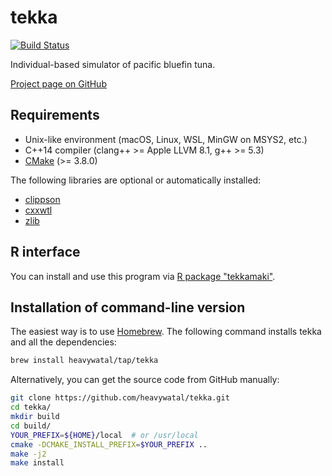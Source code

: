 # tekka

[![Build Status](https://travis-ci.org/heavywatal/tekka.svg?branch=master)](https://travis-ci.org/heavywatal/tekka)

Individual-based simulator of pacific bluefin tuna.

[Project page on GitHub](https://github.com/heavywatal/tekka)


## Requirements

- Unix-like environment (macOS, Linux, WSL, MinGW on MSYS2, etc.)
- C++14 compiler (clang++ >= Apple LLVM 8.1, g++ >= 5.3)
- [CMake](https://cmake.org/) (>= 3.8.0)

The following libraries are optional or automatically installed:

- [clippson](https://github.com/heavywatal/clippson)
- [cxxwtl](https://github.com/heavywatal/cxxwtl)
- [zlib](https://zlib.net)


## R interface

You can install and use this program via [R package "tekkamaki"](https://heavywatal.github.io/tekkamaki/).


## Installation of command-line version

The easiest way is to use [Homebrew](https://brew.sh/).
The following command installs tekka and all the dependencies:
```sh
brew install heavywatal/tap/tekka
```

Alternatively, you can get the source code from GitHub manually:
```sh
git clone https://github.com/heavywatal/tekka.git
cd tekka/
mkdir build
cd build/
YOUR_PREFIX=${HOME}/local  # or /usr/local
cmake -DCMAKE_INSTALL_PREFIX=$YOUR_PREFIX ..
make -j2
make install
```
